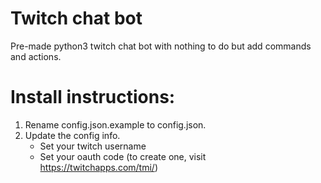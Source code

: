 # Twitch chat bot
Pre-made python3 twitch chat bot with nothing to do but add commands and actions.

# Install instructions:
1. Rename config.json.example to config.json.
2. Update the config info.
    * Set your twitch username
    * Set your oauth code (to create one, visit https://twitchapps.com/tmi/)